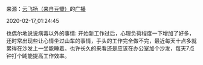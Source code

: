 来源：[云飞扬（来自豆瓣）](https://www.douban.com/people/ivy_zhang/)的[广播](https://www.douban.com/people/ivy_zhang/status/2816108066/)


2020-02-17_01:24:45


也偶尔地说说病毒以外的事情: 开始新工作过后，心理负荷程度一下增加了好多，还时常出现些让心情坐过山车的事情，手头的工作完全做不完，最近每天十点多就累得在沙发上一坐能睡着。也许长久的来看还是应该在办公室加个沙发，每天7点钟打个盹能提高工作效率。
